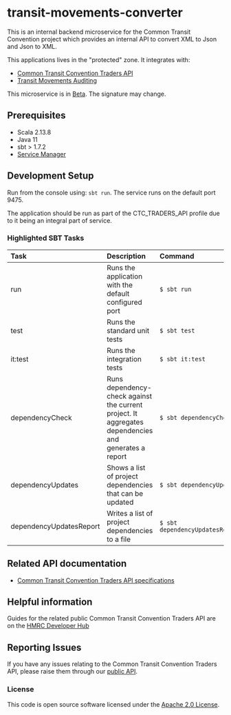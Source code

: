 
# transit-movements-converter

This is an internal backend microservice for the Common Transit Convention project which provides an 
internal API to convert XML to Json and Json to XML.

This applications lives in the "protected" zone. It integrates with:

* [Common Transit Convention Traders API](https://github.com/hmrc/common-transit-convention-traders)
* [Transit Movements Auditing](https://github.com/hmrc/transit-movements-auditing)

This microservice is in [Beta](https://www.gov.uk/help/beta). The signature may change.

## Prerequisites

- Scala 2.13.8
- Java 11
- sbt > 1.7.2
- [Service Manager](https://github.com/hmrc/service-manager)

## Development Setup

Run from the console using: `sbt run`. 
The service runs on the default port 9475.

The application should be run as part of the CTC_TRADERS_API profile due to it being an integral part of service.

### Highlighted SBT Tasks
Task | Description | Command
:-------|:------------|:-----
run | Runs the application with the default configured port | ```$ sbt run```
test | Runs the standard unit tests | ```$ sbt test```
it:test  | Runs the integration tests | ```$ sbt it:test ```
dependencyCheck | Runs dependency-check against the current project. It aggregates dependencies and generates a report | ```$ sbt dependencyCheck```
dependencyUpdates |  Shows a list of project dependencies that can be updated | ```$ sbt dependencyUpdates```
dependencyUpdatesReport | Writes a list of project dependencies to a file | ```$ sbt dependencyUpdatesReport```

## Related API documentation

- [Common Transit Convention Traders API specifications](https://developer.service.hmrc.gov.uk/api-documentation/docs/api/service/common-transit-convention-traders/1.0)

## Helpful information

Guides for the related public Common Transit Convention Traders API are on the [HMRC Developer Hub](https://developer.service.hmrc.gov.uk/api-documentation/docs/using-the-hub)

## Reporting Issues

If you have any issues relating to the Common Transit Convention Traders API, please raise them through our [public API](https://github.com/hmrc/common-transit-convention-traders#reporting-issues).



### License

This code is open source software licensed under the [Apache 2.0 License]("http://www.apache.org/licenses/LICENSE-2.0.html").